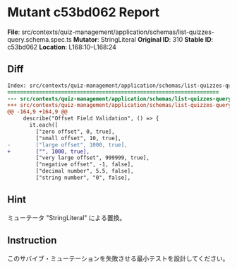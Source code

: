 # Mutant c53bd062 Report

**File**: src/contexts/quiz-management/application/schemas/list-quizzes-query.schema.spec.ts
**Mutator**: StringLiteral
**Original ID**: 310
**Stable ID**: c53bd062
**Location**: L168:10–L168:24

## Diff

```diff
Index: src/contexts/quiz-management/application/schemas/list-quizzes-query.schema.spec.ts
===================================================================
--- src/contexts/quiz-management/application/schemas/list-quizzes-query.schema.spec.ts	original
+++ src/contexts/quiz-management/application/schemas/list-quizzes-query.schema.spec.ts	mutated #310
@@ -164,9 +164,9 @@
     describe("Offset Field Validation", () => {
       it.each([
         ["zero offset", 0, true],
         ["small offset", 10, true],
-        ["large offset", 1000, true],
+        ["", 1000, true],
         ["very large offset", 999999, true],
         ["negative offset", -1, false],
         ["decimal number", 5.5, false],
         ["string number", "0", false],
```

## Hint

ミューテータ "StringLiteral" による置換。

## Instruction

このサバイブ・ミューテーションを失敗させる最小テストを設計してください。

